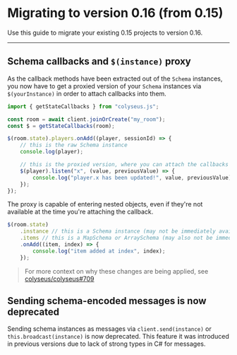 # Migrating to version 0.16 (from 0.15)

Use this guide to migrate your existing 0.15 projects to version 0.16.

<!-- See [version 0.16 release announcement](https://github.com/colyseus/colyseus/releases/tag/0.16.0). -->

---

## Schema callbacks and `$(instance)` proxy

As the callback methods have been extracted out of the `Schema` instances, you now have to get a proxied version of your `Schema` instances via `$(yourInstance)` in order to attach callbacks into them.

```typescript
import { getStateCallbacks } from "colyseus.js";

const room = await client.joinOrCreate("my_room");
const $ = getStateCallbacks(room);

$(room.state).players.onAdd((player, sessionId) => {
    // this is the raw Schema instance
    console.log(player);

    // this is the proxied version, where you can attach the callbacks
    $(player).listen("x", (value, previousValue) => {
        console.log("player.x has been updated!", value, previousValue);
    });
});
```

The proxy is capable of entering nested objects, even if they're not available at the time you're attaching the callback.

```typescript
$(room.state)
    .instance // this is a Schema instance (may not be immediately available)
    .items // this is a MapSchema or ArraySchema (may also not be immediately available)
    .onAdd((item, index) => {
        console.log("item added at index", index);
    });
```


> For more context on why these changes are being applied, see [colyseus/colyseus#709](https://github.com/colyseus/colyseus/issues/709)


## Sending schema-encoded messages is now deprecated

Sending schema instances as messages via `client.send(instance)` or `this.broadcast(instance)` is now deprecated. This feature it was introduced in previous versions due to lack of strong types in C# for messages.
